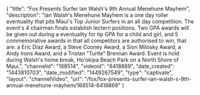 {
    "title": "Fox Presents Surfer Ian Walsh's 9th Annual Menehune Mayhem",
    "description": "Ian Walsh's Menehune Mayhem is a one day roller eventuality that pits Maui's Top Junior Surfers in an all day competition. The event's 4 chairman finals establish lectern positions. Two GPA awards will be given out during a eventuality for tip GPA for a child and girl, and 5 commemorative awards in that all competitors are authorised to win, that are: a Eric Diaz Award, a Steve Cooney Award, a Sion Milosky Award, a Andy Irons Award, and a Tristan \"Turtle\" Brennan Award. Event is hold during Walsh's home break, Ho'okipa Beach Park on a North Shore of Maui.",
    "channelid": "168514",
    "videoid": "6418869",
    "date_created": "1443810703",
    "date_modified": "1449267549",
    "type": "captivate",
    "layout": "channelVideo",
    "url": "\/fox\/fox-presents-surfer-ian-walsh-s-9th-annual-menehune-mayhem\/168514-6418869"
}